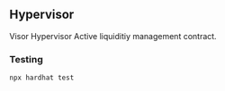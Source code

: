 ## Hypervisor

Visor Hypervisor Active liquiditiy management contract.

### Testing

`npx hardhat test`
